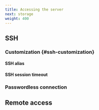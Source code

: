 ```yaml
---
title: Accessing the server
next: storage
weight: 400
---
```


## SSH

### Customization {#ssh-customization}

#### SSH alias

#### SSH session timeout

### Passwordless connection

## Remote access
